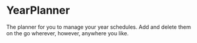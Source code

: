 # YearPlanner
The planner for you to manage your year schedules. Add and delete them on the go wherever, however, anywhere you like. 